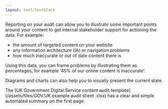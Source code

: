 ```yaml
---
layout: text/textblock
---
```


Reporting on your audit can allow you to illustrate some important points around your content to get internal stakeholder support for actioning the data. For example:
- the amount of targeted content on your website
- any information architecture (IA) or navigation problems
- how much inaccurate or out of date content there is

Using this data, you can frame problems by illustrating them as percentages, for example ‘45% of our online content is inaccurate’.

Diagrams and charts can also help you to visually present the current state.

The [UK Government Digital Service content audit template](/assets/files/GOV.UK example audit sheet .xlsx) has a clear and simple automated summary on the first page.
